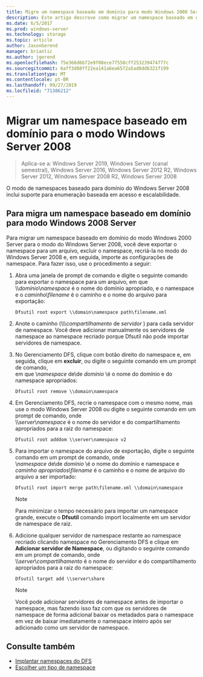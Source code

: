 ```yaml
---
title: Migre um namespace baseado em domínio para modo Windows 2008 Server
description: Este artigo descreve como migrar um namespace baseado em domínio para o modo do Windows Server 2008
ms.date: 6/5/2017
ms.prod: windows-server
ms.technology: storage
ms.topic: article
author: JasonGerend
manager: brianlic
ms.author: jgerend
ms.openlocfilehash: 75e366d6b72e9f08ece77558cff253239474777c
ms.sourcegitcommit: 6aff3d88ff22ea141a6ea6572a5ad8dd6321f199
ms.translationtype: MT
ms.contentlocale: pt-BR
ms.lasthandoff: 09/27/2019
ms.locfileid: "71386212"
---
```

# <a name="migrate-a-domain-based-namespace-to-windows-server-2008-mode"></a>Migrar um namespace baseado em domínio para o modo Windows Server 2008

> Aplica-se a: Windows Server 2019, Windows Server (canal semestral), Windows Server 2016, Windows Server 2012 R2, Windows Server 2012, Windows Server 2008 R2, Windows Server 2008

O modo de namespaces baseado para domínio do Windows Server 2008 inclui suporte para enumeração baseada em acesso e escalabilidade.

## <a name="to-migrate-a-domain-based-namespace-to-windows-server-2008-mode"></a>Para migra um namespace baseado em domínio para modo Windows 2008 Server

Para migrar um namespace baseado em domínio do modo Windows 2000 Server para o modo do Windows Server 2008, você deve exportar o namespace para um arquivo, excluir o namespace, recriá-la no modo do Windows Server 2008 e, em seguida, importe as configurações de namespace. Para fazer isso, use o procedimento a seguir:

1.  Abra uma janela de prompt de comando e digite o seguinte comando para exportar o namespace para um arquivo, em que \\\\*domínio*\\*namespace* é o nome do domínio apropriado, e o namespace e o *caminho\\filename* é o caminho e o nome do arquivo para exportação:
     ```
     Dfsutil root export \\domain\namespace path\filename.xml 
     ```
2.  Anote o caminho (\\\\\\*compartilhamento* de *servidor* ) para cada servidor de namespace. Você deve adicionar manualmente os servidores de namespace ao namespace recriado porque Dfsutil não pode importar servidores de namespace.
3.  No Gerenciamento DFS, clique com botão direito do namespace e, em seguida, clique em **excluir**, ou digite o seguinte comando em um prompt de comando, <br /> em que \\*namespace* de\\de *domínio* \\é o nome do domínio e do namespace apropriados:
     ```
     Dfsutil root remove \\domain\namespace
     ```
4.  Em Gerenciamento DFS, recrie o namespace com o mesmo nome, mas use o modo Windows Server 2008 ou digite o seguinte comando em um prompt de comando, onde <br /> \\\\*server*\\*namespace* é o nome do servidor e do compartilhamento apropriados para a raiz do namespace:
     ```
     Dfsutil root adddom \\server\namespace v2
     ```
5.  Para importar o namespace do arquivo de exportação, digite o seguinte comando em um prompt de comando, onde <br /> \\*namespace* de\\de *domínio* \\é o nome do domínio e namespace e *caminho apropriados\\filename* é o caminho e o nome de arquivo do arquivo a ser importado:
     ```
     Dfsutil root import merge path\filename.xml \\domain\namespace
     ```

    > [!NOTE]
    > Para minimizar o tempo necessário para importar um namespace grande, execute o **Dfsutil** comando import localmente em um servidor de namespace de raiz.
6.  Adicione qualquer servidor de namespace restante ao namespace recriado clicando namespace no Gerenciamento DFS e clique em **Adicionar servidor de Namespace**, ou digitando o seguinte comando em um prompt de comando, onde <br /> \\\\*server*\\*compartilhamento* é o nome do servidor e do compartilhamento apropriados para a raiz do namespace:
     ```
     Dfsutil target add \\server\share 
     ```

    > [!NOTE]
    > Você pode adicionar servidores de namespace antes de importar o namespace, mas fazendo isso faz com que os servidores de namespace de forma adicional baixar os metadados para o namespace em vez de baixar imediatamente o namespace inteiro após ser adicionado como um servidor de namespace.

## <a name="see-also"></a>Consulte também
-   [Implantar namespaces do DFS](deploying-dfs-namespaces.md)
-   [Escolher um tipo de namespace](choose-a-namespace-type.md)